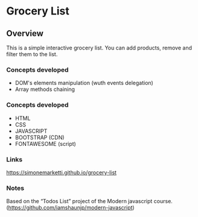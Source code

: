 # Grocery List

## Overview

This is a simple interactive grocery list.
You can add products, remove and filter them to the list.

### Concepts developed

- DOM's elements manipulation (wuth events delegation)
- Array methods chaining

### Concepts developed

- HTML
- CSS
- JAVASCRIPT
- BOOTSTRAP (CDN)
- FONTAWESOME (script)

### Links

https://simonemarketti.github.io/grocery-list

### Notes

Based on the “Todos List” project of the Modern javascript course. (https://github.com/iamshaunjp/modern-javascript)
